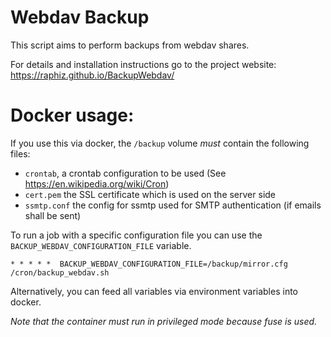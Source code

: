 # Webdav Backup

This script aims to perform backups from webdav shares.

For details and installation instructions go to the project website:
https://raphiz.github.io/BackupWebdav/

# Docker usage:
If you use this via docker, the `/backup` volume *must* contain the following files:
* `crontab`, a crontab configuration to be used (See https://en.wikipedia.org/wiki/Cron)
* `cert.pem` the SSL certificate which is used on the server side
* `ssmtp.conf` the config for ssmtp used for SMTP authentication (if emails shall be sent)

To run a job with a specific configuration file you can use the `BACKUP_WEBDAV_CONFIGURATION_FILE`
variable.

```
* * * * *  BACKUP_WEBDAV_CONFIGURATION_FILE=/backup/mirror.cfg /cron/backup_webdav.sh
```

Alternatively, you can feed all variables via environment variables into docker.

*Note that the container must run in privileged mode because fuse is used.*
